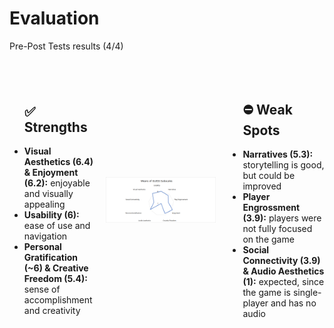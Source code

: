 # Evaluation

<p class='slide-subtitle'>Pre-Post Tests results (4/4)</p>

<div class='section-wrapper'>

  <div class="text-wrapper">
    <ul class='flex-list'>
      <h2>✅ Strengths</h2>
      <li>
        <strong>Visual Aesthetics (6.4) & Enjoyment (6.2):</strong> enjoyable and visually appealing
      </li>
      <li>
        <strong>Usability (6):</strong> ease of use and navigation
      </li>
      <li>
        <strong>Personal Gratification (~6) & Creative Freedom (5.4):</strong> sense of accomplishment and creativity
      </li>
    </ul>
  </div>
  <div class='img-wrapper grey-shadow rounded-md'>
    <img src='../assets/images/evaluation/guess.png' class='rounded-md'/>
  </div>
  <div class="text-wrapper">
    <ul class='flex-list'>
      <h2>⛔ Weak Spots</h2>
      <li>
        <strong>Narratives (5.3):</strong> storytelling is good, but could be improved
      </li>
      <!-- I placed narratives at weak spots because some players asked for more information, especially regarding superposition -->
      <li>
        <strong>Player Engrossment (3.9):</strong> players were not fully focused on the game
      </li>
      <li>
        <strong>Social Connectivity (3.9) & Audio Aesthetics (1):</strong> expected, since the game is single-player and has no audio
      </li>
    </ul>
  </div>
</div>

<style>
  .section-wrapper {
    display: flex;
    flex-direction: row;
    justify-content: space-around;
    align-items: center;
    column-gap: 20px;
  }

  .img-wrapper {
    max-width: 600px;
    height: fit-content;
  }

  .text-wrapper {
    display: flex;
    flex-direction: column;
    justify-content: center;
    height: 450px;
    max-width: 280px;
  }
</style>

